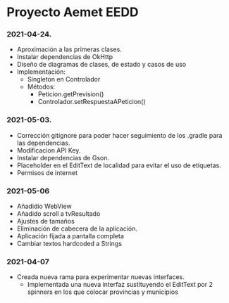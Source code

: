 # Proyecto Aemet EEDD
<h3>2021-04-24.</h3>

* Aproximación a las primeras clases.
* Instalar dependencias de OkHttp
* Diseño de diagramas de clases, de estado y casos de uso
* Implementación:
  * Singleton en Controlador
  * Métodos:
    * Peticion.getPrevision()
    * Controlador.setRespuestaAPeticion()
<h3>2021-05-03.</h3>

* Corrección gitignore para poder hacer seguimiento de los .gradle para las dependencias.
* Modificacion API Key.
* Instalar dependencias de Gson.
* Placeholder en el EditText de localidad para evitar el uso de etiquetas.
* Permisos de internet

<h3>2021-05-06</h3>

* Añadidio WebView
* Añadido scroll a tvResultado
* Ajustes de tamaños
* Eliminación de cabecera de la aplicación.
* Aplicación fijada a pantalla completa
* Cambiar textos hardcoded a Strings

<h3>2021-04-07</h3>

* Creada nueva rama para experimentar nuevas interfaces.
    * Implementada una nueva interfaz sustituyendo el EditText por 2 spinners en los que colocar provincias y municipios

